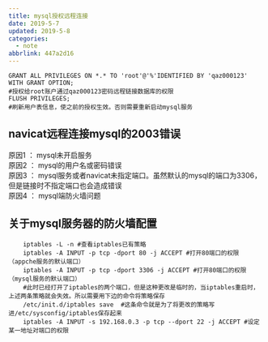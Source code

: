 ```yaml
---
title: mysql授权远程连接
date: 2019-5-7
updated: 2019-5-8
categories:
  - note
abbrlink: 447a2d16
---
```

    GRANT ALL PRIVILEGES ON *.* TO 'root'@'%'IDENTIFIED BY 'qaz000123' WITH GRANT OPTION; 
    #授权给root账户通过qaz000123密码远程链接数据库的权限
	FLUSH PRIVILEGES; 
	#刷新用户表信息，使之前的授权生效。否则需要重新启动mysql服务

##  **navicat远程连接mysql的2003错误**

原因1 ： mysql未开启服务   
原因2 ： mysql的用户名或密码错误   
原因3 ： mysql服务或者navicat未指定端口。虽然默认的mysql的端口为3306，但是链接时不指定端口也会造成错误   
原因4 ： mysql端防火墙问题   

##  **关于mysql服务器的防火墙配置**
		
		iptables -L -n #查看iptables已有策略
		iptables -A INPUT -p tcp -dport 80 -j ACCEPT #打开80端口的权限（appche服务的默认端口）
		iptables -A INPUT -p tcp -dport 3306 -j ACCEPT #打开80端口的权限（mysql服务的默认端口） 
		#此时已经打开了iptables的两个端口，但是这种更改是临时的，当iptables重启时，上述两条策略就会失效。所以需要用下边的命令将策略保存
		/etc/init.d/iptables save  #这条命令就是为了将更改的策略写进/etc/sysconfig/iptables保存起来
		iptables -A INPUT -s 192.168.0.3 -p tcp --dport 22 -j ACCEPT #设定某一地址对端口的权限